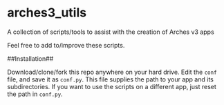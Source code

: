 # arches3_utils
A collection of scripts/tools to assist with the creation of Arches v3 apps

Feel free to add to/improve these scripts.

##Installation##

Download/clone/fork this repo anywhere on your hard drive. Edit the ``conf`` file, and save it as ``conf.py``. This file supplies the path to your app and its subdirectories. If you want to use the scripts on a different app, just reset the path in ``conf.py``.